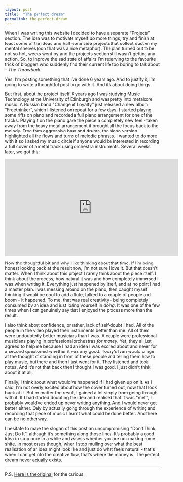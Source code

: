 ```yaml
---
layout: post
title:  "The perfect dream"
permalink: the-perfect-dream
---
```


When I was writing this website I decided to have a separate “Projects” section. The idea was to motivate myself _do_ more things, try and finish at least some of the ideas and half-done side projects that collect dust on my mental shelves (ooh that was a nice metaphor). The plan turned out to be not so hot, weeks went by and the projects section still wasn’t getting any action. So, to improve the sad state of affairs I’m reserving to the favourite trick of bloggers who suddenly find their current life too boring to talk about - _The Throwback_.

Yes, I’m posting something that I’ve done 6 years ago. And to justify it, I’m going to write a thoughtful post to go with it. And it’s about doing things.

But first, about the project itself. 6 years ago I was studying Music Technology at the University of Edinburgh and was pretty into metalcore music. A Russian band "Change of Loyalty” just released a new album “Freethinker”, which I listened on repeat for a few days. I started playing some riffs on piano and recorded a full piano arrangement for one of the tracks. Playing it on the piano gave the piece a completely new feel - taken away from the heavy metal arrangement it brought all the focus back to the melody. Free from aggressive bass and drums, the piano version highlighted all the flows and turns of melodic phrases. I wanted to do more with it so I asked my music circle if anyone would be interested in recording a full cover of a metal track using orchestra instruments. Several weeks later, we got this:

<iframe width="560" height="315" src="https://www.youtube-nocookie.com/embed/t49DBZMOrRI" frameborder="0" allow="accelerometer; autoplay; encrypted-media; gyroscope; picture-in-picture" allowfullscreen></iframe>

Now the thoughtful bit and why I like thinking about that time. If I’m being honest looking back at the result now, I’m not sure I love it. But that doesn’t matter. When I think about this project I rarely think about the piece itself. I think about the process, how natural it was and how completely immersed I was when writing it. Everything just happened by itself, and at no point I had a master plan. I was messing around on the piano, then caught myself thinking it would be cool to add a flute, talked to a couple of people and boom - it happened. To me, that was real creativity - being completely consumed by an idea and just losing yourself in _doing_. It was one of the few times when I can genuinely say that I enjoyed the process more than the result. 

I also think about confidence, or rather, lack of self-doubt I had. All of the people in the video played their instruments better than me. All of them were undoubtedly better musicians than I was. A couple were professional musicians playing in professional orchestras _for money_. Yet, they all just agreed to help me because I had an idea I was excited about and never for a second questioned whether it was any good. Today’s Ivan would cringe at the thought of standing in front of these people and telling them how to play music, but there and then I just went for it. They listened and took notes. And it’s not that back then I thought I was good. I just didn’t think about it at all.

Finally, I think about what would've happened if I had given up on it. As I said, I’m not overly excited about how the cover turned out, now that I look back at it. But no matter the result, I gained a lot simply from going through with it. If I had started doubting the idea and realised that it was "meh", I probably would've ended up never writing anything. And I would never get better either. Only by actually going through the experience of writing and recording that piece of music I learnt what could be done better. And there can be no other way. 

I hesitate to make the slogan of this post an uncompromising "Don’t Think, Just Do It", although it’s something along those lines. It’s probably a good idea to stop once in a while and assess whether you are not making some shite. In most cases though, when I stop mulling over what the best realisation of an idea might look like and just do what feels natural - that's when I can get into the creative flow, that’s where the money is. The perfect dream never actually exists.

---
P.S. [Here is the original](https://www.youtube.com/watch?v=C1lYpi0ZaEY) for the curious.
